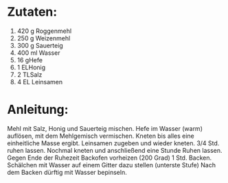 # Zutaten:

1. 420 g Roggenmehl
1. 250 g Weizenmehl
1. 300 g Sauerteig
1. 400 ml Wasser
1. 16 gHefe
1. 1 ELHonig
1. 2 TLSalz
1. 4 EL Leinsamen

# Anleitung:

Mehl mit Salz, Honig und Sauerteig mischen.
Hefe im Wasser (warm) auflösen, mit dem Mehlgemisch vermischen. Kneten bis alles eine einheitliche Masse ergibt. Leinsamen zugeben und wieder kneten.
3/4 Std. ruhen lassen.
Nochmal kneten und anschließend eine Stunde Ruhen lassen. Gegen Ende der Ruhezeit Backofen vorheizen (200 Grad)
1 Std. Backen. Schälchen mit Wasser auf einem Gitter dazu stellen (unterste Stufe)
Nach dem Backen dürftig mit Wasser bepinseln. 